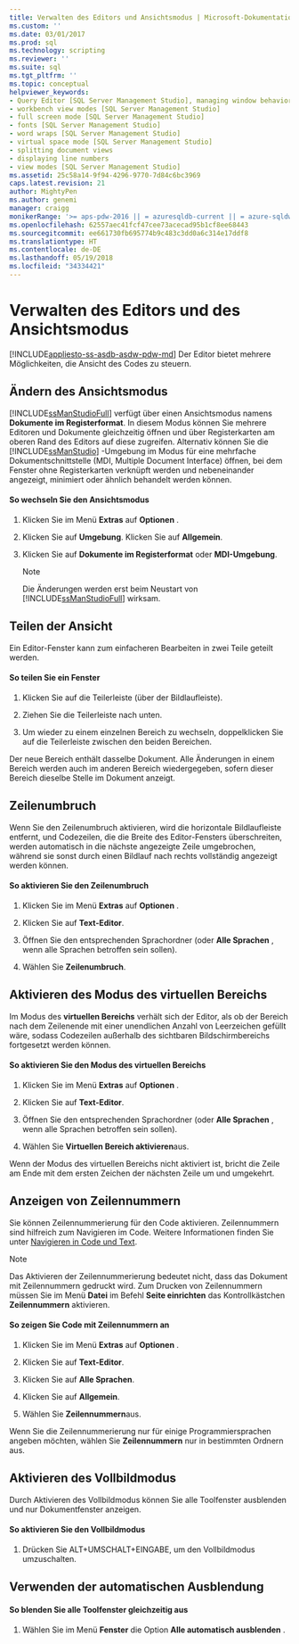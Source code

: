 ```yaml
---
title: Verwalten des Editors und Ansichtsmodus | Microsoft-Dokumentation
ms.custom: ''
ms.date: 03/01/2017
ms.prod: sql
ms.technology: scripting
ms.reviewer: ''
ms.suite: sql
ms.tgt_pltfrm: ''
ms.topic: conceptual
helpviewer_keywords:
- Query Editor [SQL Server Management Studio], managing window behavior
- workbench view modes [SQL Server Management Studio]
- full screen mode [SQL Server Management Studio]
- fonts [SQL Server Management Studio]
- word wraps [SQL Server Management Studio]
- virtual space mode [SQL Server Management Studio]
- splitting document views
- displaying line numbers
- view modes [SQL Server Management Studio]
ms.assetid: 25c58a14-9f94-4296-9770-7d84c6bc3969
caps.latest.revision: 21
author: MightyPen
ms.author: genemi
manager: craigg
monikerRange: '>= aps-pdw-2016 || = azuresqldb-current || = azure-sqldw-latest || >= sql-server-2016 || = sqlallproducts-allversions'
ms.openlocfilehash: 62557aec41fcf47cee73acecad95b1cf8ee68443
ms.sourcegitcommit: ee661730fb695774b9c483c3dd0a6c314e17ddf8
ms.translationtype: HT
ms.contentlocale: de-DE
ms.lasthandoff: 05/19/2018
ms.locfileid: "34334421"
---
```

# <a name="manage-the-editor-and-view-mode"></a>Verwalten des Editors und des Ansichtsmodus
[!INCLUDE[appliesto-ss-asdb-asdw-pdw-md](../../includes/appliesto-ss-asdb-asdw-pdw-md.md)]
  Der Editor bietet mehrere Möglichkeiten, die Ansicht des Codes zu steuern.  
  
## <a name="changing-the-view-mode"></a>Ändern des Ansichtsmodus  
 [!INCLUDE[ssManStudioFull](../../includes/ssmanstudiofull-md.md)] verfügt über einen Ansichtsmodus namens **Dokumente im Registerformat**. In diesem Modus können Sie mehrere Editoren und Dokumente gleichzeitig öffnen und über Registerkarten am oberen Rand des Editors auf diese zugreifen. Alternativ können Sie die [!INCLUDE[ssManStudio](../../includes/ssmanstudio-md.md)] -Umgebung im Modus für eine mehrfache Dokumentschnittstelle (MDI, Multiple Document Interface) öffnen, bei dem Fenster ohne Registerkarten verknüpft werden und nebeneinander angezeigt, minimiert oder ähnlich behandelt werden können.  
  
#### <a name="to-switch-between-view-modes"></a>So wechseln Sie den Ansichtsmodus  
  
1.  Klicken Sie im Menü **Extras** auf **Optionen** .  
  
2.  Klicken Sie auf **Umgebung**. Klicken Sie auf **Allgemein**.  
  
3.  Klicken Sie auf **Dokumente im Registerformat** oder **MDI-Umgebung**.  
  
    > [!NOTE]  
    >  Die Änderungen werden erst beim Neustart von [!INCLUDE[ssManStudioFull](../../includes/ssmanstudiofull-md.md)] wirksam.  
  
## <a name="splitting-the-view"></a>Teilen der Ansicht  
 Ein Editor-Fenster kann zum einfacheren Bearbeiten in zwei Teile geteilt werden.  
  
#### <a name="to-split-a-window"></a>So teilen Sie ein Fenster  
  
1.  Klicken Sie auf die Teilerleiste (über der Bildlaufleiste).  
  
2.  Ziehen Sie die Teilerleiste nach unten.  
  
3.  Um wieder zu einem einzelnen Bereich zu wechseln, doppelklicken Sie auf die Teilerleiste zwischen den beiden Bereichen.  
  
 Der neue Bereich enthält dasselbe Dokument. Alle Änderungen in einem Bereich werden auch im anderen Bereich wiedergegeben, sofern dieser Bereich dieselbe Stelle im Dokument anzeigt.  
  
## <a name="word-wrap"></a>Zeilenumbruch  
 Wenn Sie den Zeilenumbruch aktivieren, wird die horizontale Bildlaufleiste entfernt, und Codezeilen, die die Breite des Editor-Fensters überschreiten, werden automatisch in die nächste angezeigte Zeile umgebrochen, während sie sonst durch einen Bildlauf nach rechts vollständig angezeigt werden können.  
  
#### <a name="to-activate-word-wrap"></a>So aktivieren Sie den Zeilenumbruch  
  
1.  Klicken Sie im Menü **Extras** auf **Optionen** .  
  
2.  Klicken Sie auf **Text-Editor**.  
  
3.  Öffnen Sie den entsprechenden Sprachordner (oder **Alle Sprachen** , wenn alle Sprachen betroffen sein sollen).  
  
4.  Wählen Sie **Zeilenumbruch**.  
  
## <a name="enabling-virtual-space-mode"></a>Aktivieren des Modus des virtuellen Bereichs  
 Im Modus des **virtuellen Bereichs** verhält sich der Editor, als ob der Bereich nach dem Zeilenende mit einer unendlichen Anzahl von Leerzeichen gefüllt wäre, sodass Codezeilen außerhalb des sichtbaren Bildschirmbereichs fortgesetzt werden können.  
  
#### <a name="to-enable-virtual-space-mode"></a>So aktivieren Sie den Modus des virtuellen Bereichs  
  
1.  Klicken Sie im Menü **Extras** auf **Optionen** .  
  
2.  Klicken Sie auf **Text-Editor**.  
  
3.  Öffnen Sie den entsprechenden Sprachordner (oder **Alle Sprachen** , wenn alle Sprachen betroffen sein sollen).  
  
4.  Wählen Sie **Virtuellen Bereich aktivieren**aus.  
  
 Wenn der Modus des virtuellen Bereichs nicht aktiviert ist, bricht die Zeile am Ende mit dem ersten Zeichen der nächsten Zeile um und umgekehrt.  
  
## <a name="displaying-line-numbers"></a>Anzeigen von Zeilennummern  
 Sie können Zeilennummerierung für den Code aktivieren. Zeilennummern sind hilfreich zum Navigieren im Code. Weitere Informationen finden Sie unter [Navigieren in Code und Text](../../relational-databases/scripting/navigate-code-and-text.md).  
  
> [!NOTE]  
>  Das Aktivieren der Zeilennummerierung bedeutet nicht, dass das Dokument mit Zeilennummern gedruckt wird. Zum Drucken von Zeilennummern müssen Sie im Menü **Datei** im Befehl **Seite einrichten** das Kontrollkästchen **Zeilennummern** aktivieren.  
  
#### <a name="to-display-line-numbers-in-code"></a>So zeigen Sie Code mit Zeilennummern an  
  
1.  Klicken Sie im Menü **Extras** auf **Optionen** .  
  
2.  Klicken Sie auf **Text-Editor**.  
  
3.  Klicken Sie auf **Alle Sprachen**.  
  
4.  Klicken Sie auf **Allgemein**.  
  
5.  Wählen Sie **Zeilennummern**aus.  
  
 Wenn Sie die Zeilennummerierung nur für einige Programmiersprachen angeben möchten, wählen Sie **Zeilennummern** nur in bestimmten Ordnern aus.  
  
## <a name="enabling-full-screen-mode"></a>Aktivieren des Vollbildmodus  
 Durch Aktivieren des Vollbildmodus können Sie alle Toolfenster ausblenden und nur Dokumentfenster anzeigen.  
  
#### <a name="to-enable-full-screen-mode"></a>So aktivieren Sie den Vollbildmodus  
  
1.  Drücken Sie ALT+UMSCHALT+EINGABE, um den Vollbildmodus umzuschalten.  
  
## <a name="using-auto-hide-all"></a>Verwenden der automatischen Ausblendung  
  
#### <a name="to-hide-all-the-tool-windows-at-once"></a>So blenden Sie alle Toolfenster gleichzeitig aus  
  
1.  Wählen Sie im Menü **Fenster** die Option **Alle automatisch ausblenden** .  
  
  
